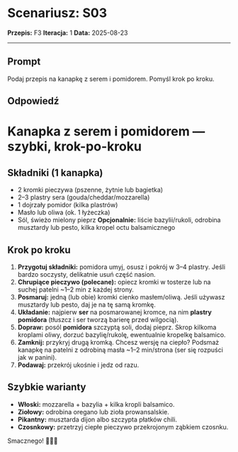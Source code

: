 ﻿# Scenariusz: S03
**Przepis:** F3
**Iteracja:** 1
**Data:** 2025-08-23

---

## Prompt
Podaj przepis na kanapkę z serem i pomidorem. Pomyśl krok po kroku.


## Odpowiedź
# Kanapka z serem i pomidorem — szybki, krok-po-kroku

## Składniki (1 kanapka)

* 2 kromki pieczywa (pszenne, żytnie lub bagietka)
* 2–3 plastry sera (gouda/cheddar/mozzarella)
* 1 dojrzały pomidor (kilka plastrów)
* Masło lub oliwa (ok. 1 łyżeczka)
* Sól, świeżo mielony pieprz
  **Opcjonalnie:** liście bazylii/rukoli, odrobina musztardy lub pesto, kilka kropel octu balsamicznego

## Krok po kroku

1. **Przygotuj składniki:** pomidora umyj, osusz i pokrój w 3–4 plastry. Jeśli bardzo soczysty, delikatnie usuń część nasion.
2. **Chrupiące pieczywo (polecane):** opiecz kromki w tosterze lub na suchej patelni \~1–2 min z każdej strony.
3. **Posmaruj:** jedną (lub obie) kromki cienko masłem/oliwą. Jeśli używasz musztardy lub pesto, daj je na tę samą kromkę.
4. **Układanie:** najpierw **ser** na posmarowanej kromce, na nim **plastry pomidora** (tłuszcz i ser tworzą barierę przed wilgocią).
5. **Dopraw:** posól **pomidora** szczyptą soli, dodaj pieprz. Skrop kilkoma kroplami oliwy, dorzuć bazylię/rukolę, ewentualnie kropelkę balsamico.
6. **Zamknij:** przykryj drugą kromką.
   Chcesz wersję na ciepło? Podsmaż kanapkę na patelni z odrobiną masła \~1–2 min/strona (ser się rozpuści jak w panini).
7. **Podawaj:** przekrój ukośnie i jedz od razu.

## Szybkie warianty

* **Włoski:** mozzarella + bazylia + kilka kropli balsamico.
* **Ziołowy:** odrobina oregano lub zioła prowansalskie.
* **Pikantny:** musztarda dijon albo szczypta płatków chili.
* **Czosnkowy:** przetrzyj ciepłe pieczywo przekrojonym ząbkiem czosnku.

Smacznego! 🍅🧀🥪
